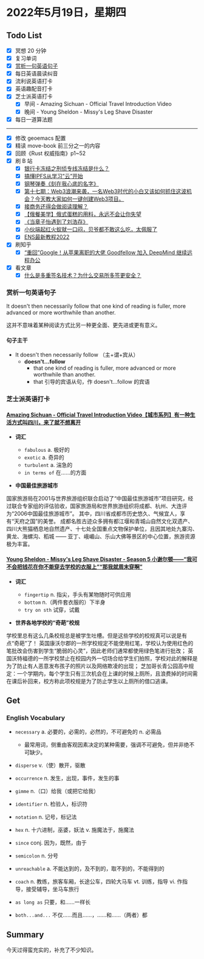 # 2022年5月19日，星期四

## Todo List

- [x] 冥想 20 分钟
- [x] 复习单词
- [x] [赏析一句英语句子](#赏析一句英语句子)
- [x] 每日英语晨读纠音
- [x] 流利说英语打卡
- [x] 英语趣配音打卡
- [x] 芝士派英语打卡
  - [x] 早间 - Amazing Sichuan - Official Travel Introduction Video
  - [x] 晚间 - Young Sheldon - Missy's Leg Shave Disaster
- [x] 每日一道算法题
--------
- [x] 修改 geoemacs 配置
- [x] 精读 move-book 前三分之一的内容
- [x] 回顾《Rust 权威指南》p1~52
- [x] 刷 B 站
  - [x] [银行卡冻结之刑侦专线冻结是什么？](https://b23.tv/vaTIEZZ)
  - [x] [搞懂IPFS从学习”云”开始](https://b23.tv/rUql2zj)
  - [x] [钢琴弹奏《刻在我心底的名字》](https://b23.tv/0hBWrKs)
  - [x] [第十七期：Web3浪潮来袭，一名Web3时代的小白又该如何抓住这波机会？今天教大家如何一键创建Web3项目。](https://b23.tv/vuh6BOo)
  - [x] [接商务还得会做阅读理解？](https://b23.tv/u22rPRd)
  - [x] [【俄餐美学】俄式蛋糕的用料，永远不会让你失望](https://b23.tv/p5qwPQa)
  - [x] [《当章子怡遇到了刘浩存》](https://b23.tv/szuVlkz)
  - [x] [小伙端起红火蚁就一口闷，贝爷都不敢这么吃，太佩服了](https://b23.tv/Zh2RYJa)
  - [x] [ENS最新教程2022](https://b23.tv/OcbU6ky)
- [x] 刷知乎
  - [x] [“重回”Google！从苹果离职的大佬 Goodfellow 加入 DeepMind 继续远程办公](https://zhuanlan.zhihu.com/p/516790193)
- [x] 看文章
  - [x] [什么是多重签名技术？为什么交易所多签更安全？](https://www.sohu.com/a/438632290_100217347)

### 赏析一句英语句子

It doesn't then necessarily follow that one kind of reading is fuller, more advanced or more worthwhile than another.

这并不意味着某种阅读方式比另一种更全面、更先进或更有意义。

#### 句子主干

- It doesn't then necessarily follow （主+谓+宾从）
  - **doesn't...follow**
    - that one kind of reading is fuller, more advanced or more worthwhile than another.
    - that 引导的宾语从句，作 doesn't...follow 的宾语

### 芝士派英语打卡

#### [Amazing Sichuan - Official Travel Introduction Video【城市系列】有一种生活方式叫四川，来了就不想离开](https://reading.baicizhan.com/h5/listen-movie.html?id=685&wxapp=mint_danni_ear#/home)

- **词汇**

  - `fabulous` a. 极好的
  - `exotic` a. 奇异的
  - `turbulent` a. 湍急的
  - `in terms of` 在……的方面

- **中国最佳旅游城市**

国家旅游局在2001与世界旅游组织联合启动了“中国最佳旅游城市”项目研究，经过联合专家组的评估验收，国家旅游局和世界旅游组织将成都、杭州、大连评为“2006中国最佳旅游城市”。
其中，四川省成都市历史悠久、气候宜人，享有“天府之国”的美誉。
成都名胜古迹众多拥有都江堰和青城山自然文化双遗产、四川大熊猫栖息地自然遗产、十七处全国重点文物保护单位，且因其地处九寨沟、黄龙、海螺沟、稻城 —— 亚丁、峨嵋山、乐山大佛等景区的中心位置，旅游资源极为丰富。

#### [Young Sheldon - Missy's Leg Shave Disaster - Season 5 小谢尔顿——“我可不会把钱花在你不能穿去学校的衣服上”“那我就周末穿啊”](http://reading.baicizhan.com/h5/listen-movie.html?id=686&wxapp=mint_danni_ear#/home)

- **词汇**

  - `fingertip` n. 指尖，手头有某物随时可供应用
  - `bottom` n.（两件套衣服的）下半身
  - `try on sth` 试穿，试戴

- **世界各地学校的“奇葩”校规**

学校里总有这么几条校规总是被学生吐槽。但是这些学校的校规真可以说是有点“奇葩”了！
英国康沃尔郡的一所学校规定不能使用红笔，学校认为使用红色的笔批改会伤害到学生“脆弱的心灵”，因此老师们通常都使用绿色笔进行批改；
英国沃特福德的一所学校禁止在校园内外一切场合给学生们拍照，学校对此的解释是为了防止有人恶意发布孩子的照片以及网络欺凌的出现；
芝加哥长青公园高中规定：一个学期内，每个学生只有三次机会在上课的时候上厕所，且浪费掉的时间需在课后补回来，校方称此项校规是为了防止学生以上厕所的借口逃课。

## Get

### English Vocabulary

- `necessary` a. 必要的，必需的，必然的，不可避免的 n. 必需品
  - 最常用词，侧重由客观因素决定的某种需要，强调不可避免，但并非绝不可缺少。

- `disperse` v.（使）散开，驱散

- `occurrence` n. 发生，出现，事件，发生的事

- `gimme` n.（口）给我（或把它给我）

- `identifier` n. 检验人，标识符

- `notation` n. 记号，标记法

- `hex` n. 十六进制，巫婆，妖法 v. 施魔法于，施魔法

- `since` conj. 因为，既然，由于

- `semicolon` n. 分号

- `unreachable` a. 不能达到的，及不到的，取不到的，不能得到的

- `coach` n. 教练，旅客车厢，长途公车，四轮大马车 vt. 训练，指导 vi. 作指导，接受辅导，坐马车旅行

- `as long as` 只要，和……一样长

- `both...and...` 不仅……而且……，……和……（两者）都

## Summary

今天过得蛮充实的，补充了不少知识。
